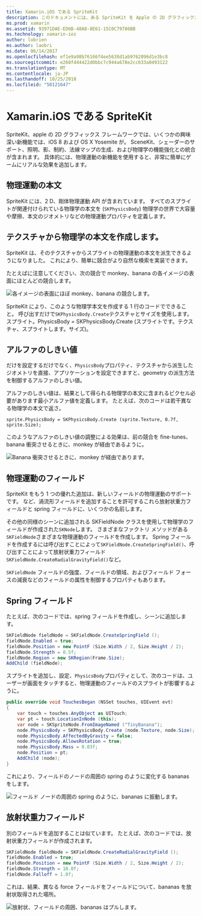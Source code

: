 ```yaml
---
title: Xamarin.iOS である SpriteKit
description: このドキュメントには、ある SpriteKit を Apple の 2D グラフィックス フレームワークである SceneKit を統合、物理運動とアニメーションが組み込まれて、照明と、網掛けのサポートが含まれていますがについて説明します。 2D ゲームを作成するのには、SpriteKit を使用できます。
ms.prod: xamarin
ms.assetid: 93971DAE-ED6B-48A8-8E61-15C0C79786BB
ms.technology: xamarin-ios
author: lobrien
ms.author: laobri
ms.date: 06/14/2017
ms.openlocfilehash: ef1e9a98b76166f4ee5638d1ab9762896d1e3bc8
ms.sourcegitcommit: e268fd44422d0bbc7c944a678e2cc633a0493122
ms.translationtype: MT
ms.contentlocale: ja-JP
ms.lasthandoff: 10/25/2018
ms.locfileid: "50121647"
---
```

# <a name="spritekit-in-xamarinios"></a>Xamarin.iOS である SpriteKit

SpriteKit、apple の 2D グラフィックス フレームワークでは、いくつかの興味深い新機能では、iOS 8 および OS X Yosemite が。 SceneKit、シェーダーのサポート、照明、影、制約、法線マップの生成、および物理学の機能強化との統合が含まれます。 具体的には、物理運動の新機能を使用すると、非常に簡単にゲームにリアルな効果を追加します。

## <a name="physics-bodies"></a>物理運動の本文

SpriteKit には、2 D、剛体物理運動 API が含まれています。 すべてのスプライトが関連付けられている物理学の本文を (`SKPhysicsBody`) 物理学の世界で大容量や摩擦、本文のジオメトリなどの物理運動プロパティを定義します。

## <a name="creating-a-physics-body-from-a-texture"></a>テクスチャから物理学の本文を作成します。
SpriteKit は、そのテクスチャからスプライトの物理運動の本文を派生できるようになりました。 これにより、簡単に競合がより自然な検索を実装できます。

たとえばに注意してください、次の競合で monkey、banana の各イメージの表面にほとんどの競合します。
 
![](spritekit-images/image13.png "各イメージの表面にほぼ monkey、banana の競合します。")

SpriteKit により、このような物理学本文を作成する 1 行のコードでできること。 呼び出すだけで`SKPhysicsBody.Create`テクスチャとサイズを使用します。 スプライト。PhysicsBody = SKPhysicsBody.Create (スプライトです。テクスチャ、スプライトします。サイズ)。

## <a name="alpha-threshold"></a>アルファのしきい値

だけを設定するだけでなく、`PhysicsBody`プロパティ、テクスチャから派生したジオメトリを直接、アプリケーションを設定できますと、geometry の派生方法を制御するアルファのしきい値。 

アルファのしきい値は、結果として得られる物理学の本文に含まれるピクセル必要があります最小アルファ値を定義します。 たとえば、次のコードは若干異なる物理学の本文で返さ。

```chsarp
sprite.PhysicsBody = SKPhysicsBody.Create (sprite.Texture, 0.7f, sprite.Size);
```

このようなアルファのしきい値の調整による効果は、前の競合を fine-tunes、banana 衝突させるときに、monkey が経由であるように。

![](spritekit-images/image14.png "Banana 衝突させるときに、monkey が経由であります。")
 
## <a name="physics-fields"></a>物理運動のフィールド

SpriteKit をもう 1 つの優れた追加は、新しいフィールドの物理運動のサポートです。 など、渦流形フィールドを追加することを許可するこれら放射状重力フィールドと spring フィールドに、いくつかの名前します。

その他の同様のシーンに追加される SKFieldNode クラスを使用して物理学のフィールドが作成された`SKNode`します。 さまざまなファクトリ メソッドがある`SKFieldNode`さまざまな物理運動のフィールドを作成します。 Spring フィールドを作成するには呼び出すことによって`SKFieldNode.CreateSpringField()`、呼び出すことによって放射状重力フィールド`SKFieldNode.CreateRadialGravityField()`など。

`SKFieldNode` フィールドの強度、フィールドの領域、およびフィールド フォースの減衰などのフィールドの属性を制御するプロパティもあります。

## <a name="spring-field"></a>Spring フィールド

たとえば、次のコードでは、spring フィールドを作成し、シーンに追加します。

```csharp
SKFieldNode fieldNode = SKFieldNode.CreateSpringField ();
fieldNode.Enabled = true;
fieldNode.Position = new PointF (Size.Width / 2, Size.Height / 2);
fieldNode.Strength = 0.5f;
fieldNode.Region = new SKRegion(Frame.Size);
AddChild (fieldNode);
```

スプライトを追加し、設定、`PhysicsBody`プロパティとして、次のコードは、ユーザーが画面をタッチすると、物理運動のフィールドのスプライトが影響するように。

```csharp
public override void TouchesBegan (NSSet touches, UIEvent evt)
{
    var touch = touches.AnyObject as UITouch;
    var pt = touch.LocationInNode (this);
    var node = SKSpriteNode.FromImageNamed ("TinyBanana");
    node.PhysicsBody = SKPhysicsBody.Create (node.Texture, node.Size);
    node.PhysicsBody.AffectedByGravity = false;
    node.PhysicsBody.AllowsRotation = true;
    node.PhysicsBody.Mass = 0.03f;
    node.Position = pt;
    AddChild (node);
}
```

これにより、フィールドのノードの周囲の spring のように変化する bananas をします。

![](spritekit-images/image15.png "フィールド ノードの周囲の spring のように、bananas に振動します。")
 
## <a name="radial-gravity-field"></a>放射状重力フィールド

別のフィールドを追加することは似ています。 たとえば、次のコードでは、放射状重力フィールドが作成されます。

```csharp
SKFieldNode fieldNode = SKFieldNode.CreateRadialGravityField ();
fieldNode.Enabled = true;
fieldNode.Position = new PointF (Size.Width / 2, Size.Height / 2);
fieldNode.Strength = 10.0f;
fieldNode.Falloff = 1.0f;
```

これは、結果、異なる force フィールドをフィールドについて、bananas を放射状取得された場所。

![](spritekit-images/image16.png "放射状、フィールドの周囲、bananas はプルします。")
